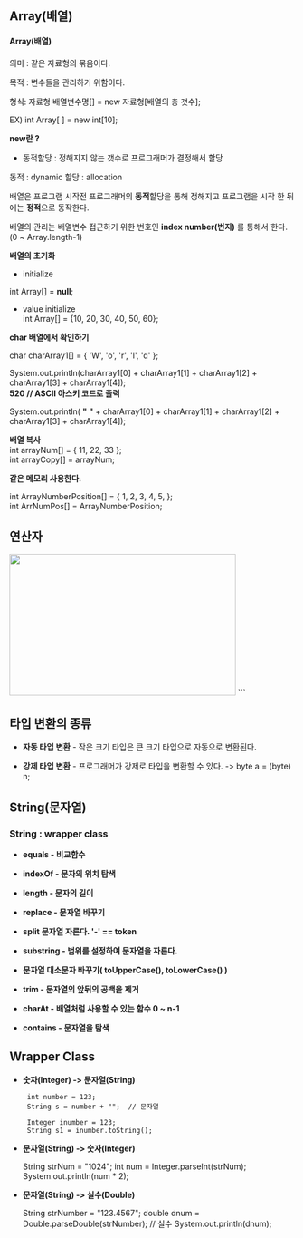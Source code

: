 ## Array(배열)


#### **Array(배열)**

의미 : 같은 자료형의 묶음이다.

목적 : 변수들을 관리하기 위함이다.

형식: 자료형 배열변수명[] = new 자료형[배열의 총 갯수];

EX) int Array[ ] = new int[10];


**new란 ?**

- 동적할당 : 정해지지 않는 갯수로 프로그래머가 결정해서 할당

동적 : dynamic 할당 : allocation

  

배열은 프로그램 시작전 프로그래머의 **동적**할당을 통해 정해지고 프로그램을 시작 한 뒤에는  **정적**으로 동작한다.

  

배열의 관리는 배열변수 접근하기 위한 번호인  **index number(번지)** 를 통해서 한다.(0 ~ Array.length-1)

  

**배열의 초기화**

- initialize

int Array[] =  **null**;

- value initialize  
int Array[] = {10, 20, 30, 40, 50, 60};


**char 배열에서 확인하기**

char charArray1[] = { 'W', 'o', 'r', 'l', 'd' };

  

System.out.println(charArray1[0] + charArray1[1] + charArray1[2] + charArray1[3] + charArray1[4]);  
**520 // ASCII 아스키 코드로 출력**

  

System.out.println(  **" "**  + charArray1[0] + charArray1[1] + charArray1[2] + charArray1[3] + charArray1[4]);


**배열 복사**  
int arrayNum[] = { 11, 22, 33 };  
int arrayCopy[] = arrayNum;

  

**같은 메모리 사용한다.**

int ArrayNumberPosition[] = { 1, 2, 3, 4, 5, };  
int ArrNumPos[] = ArrayNumberPosition;

## 연산자 
<img src ="https://blog.kakaocdn.net/dn/yzqJr/btrdeWYQGLw/uqxjBeYEY7wNoxjHFUtFP1/img.png" width="400" height="250">
```


## 타입 변환의 종류

- **자동 타입 변환** - 작은 크기 타입은 큰 크기 타입으로 자동으로 변환된다.

- **강제 타입 변환** - 프로그래머가 강제로 타입을 변환할 수 있다. -> byte a = (byte) n;



## String(문자열) 
###  **String : wrapper class** ###

- **equals - 비교함수**

- **indexOf - 문자의 위치 탐색**

- **length - 문자의 길이**

- **replace - 문자열 바꾸기**

- **split 문자열 자른다. '-' == token**

- **substring - 범위를 설정하여 문자열을 자른다.**

- **문자열 대소문자 바꾸기( toUpperCase(), toLowerCase() )**

- **trim - 문자열의 앞뒤의 공백을 제거**

- **charAt - 배열처럼 사용할 수 있는 함수 0 ~ n-1**

- **contains - 문자열을 탐색**


##  Wrapper Class


- **숫자(Integer) -> 문자열(String)**

       int number = 123; 
       String s = number + ""; 	// 문자열
        		
       Integer inumber = 123; 
       String s1 = inumber.toString();
       
- **문자열(String) -> 숫자(Integer)**

    String strNum = "1024";
    int num = Integer.parseInt(strNum); 
    System.out.println(num * 2);

- **문자열(String) -> 실수(Double)**

    String strNumber = "123.4567";
    double dnum = Double.parseDouble(strNumber);	// 실수
    System.out.println(dnum);
